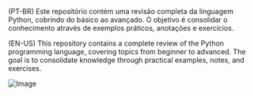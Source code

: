 (PT-BR)
Este repositório contém uma revisão completa da linguagem Python, cobrindo do básico ao avançado. O objetivo é consolidar o conhecimento através de exemplos práticos, anotações e exercícios.

(EN-US)
This repository contains a complete review of the Python programming language, covering topics from beginner to advanced. The goal is to consolidate knowledge through practical examples, notes, and exercises.


![Image](https://github.com/user-attachments/assets/2ab962fd-d2b1-4cde-97e0-7708418b177b)
